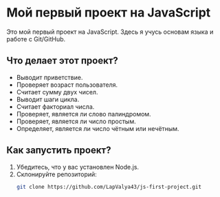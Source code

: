 # Мой первый проект на JavaScript

Это мой первый проект на JavaScript. Здесь я учусь основам языка и работе с Git/GitHub.

## Что делает этот проект?
- Выводит приветствие.
- Проверяет возраст пользователя.
- Считает сумму двух чисел.
- Выводит шаги цикла.
- Считает факториал числа.
- Проверяет, является ли слово палиндромом.
- Проверяет, является ли число простым.
- Определяет, является ли число чётным или нечётным.

## Как запустить проект?
1. Убедитесь, что у вас установлен Node.js.
2. Склонируйте репозиторий:
   ```bash
   git clone https://github.com/LapValya43/js-first-project.git